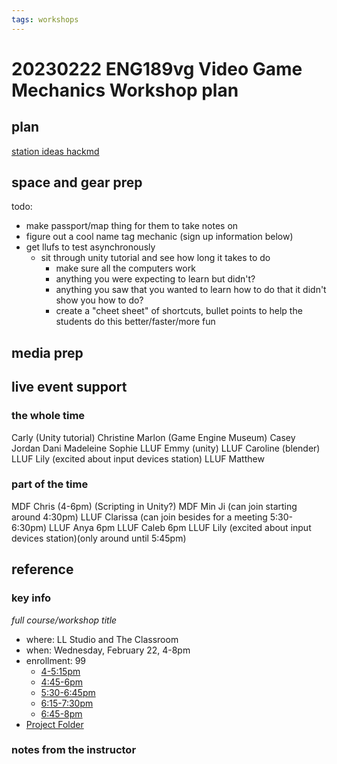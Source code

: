 ```yaml
---
tags: workshops
---
```

# 20230222 ENG189vg Video Game Mechanics Workshop plan

## plan
[station ideas hackmd](https://hackmd.io/Tbm5rQwaRWOJRFdeCPSO8w)
## space and gear prep
todo:
* make passport/map thing for them to take notes on
* figure out a cool name tag mechanic (sign up information below)
* get llufs to test asynchronously
    * sit through unity tutorial and see how long it takes to do 
        * make sure all the computers work
        * anything you were expecting to learn but didn't?
        * anything you saw that you wanted to learn how to do that it didn't show you how to do?
        * create a "cheet sheet" of shortcuts, bullet points to help the students do this better/faster/more fun
## media prep
## live event support
### the whole time
Carly (Unity tutorial)
Christine 
Marlon (Game Engine Museum)
Casey
Jordan
Dani
Madeleine
Sophie
LLUF Emmy (unity)
LLUF Caroline (blender)
LLUF Lily (excited about input devices station)
LLUF Matthew

### part of the time
MDF Chris (4-6pm) (Scripting in Unity?)
MDF Min Ji (can join starting around 4:30pm)
LLUF Clarissa (can join besides for a meeting 5:30-6:30pm)
LLUF Anya 6pm
LLUF Caleb 6pm
LLUF Lily (excited about input devices station)(only around until 5:45pm)

## reference
### key info
*full course/workshop title*
* where: LL Studio and The Classroom
* when: Wednesday, February 22, 4-8pm
* enrollment: 99
    * [4-5:15pm](https://docs.google.com/spreadsheets/d/1w6N4qdMua5CxrPUNQlKrH5cS_XlcOxA8XVgZkjfHVSo/edit#gid=0)
    * [4:45-6pm](https://docs.google.com/spreadsheets/d/1biYFj1Wrv-yLJbjNfu2WaX0oy8bd5gDNCfYZMrBKj1E/edit#gid=876113589)
    * [5:30-6:45pm](https://docs.google.com/spreadsheets/d/1kSVfL6lA0FV4Z-HzJS_lg8mzytV4isaP29jRGtWZwMw/edit#gid=448919852)
    * [6:15-7:30pm](https://docs.google.com/spreadsheets/d/1B5WaKe2w7NAiKxwD3zqi7A1kS6k_JtXpU_Fc0naC5hE/edit#gid=379373928)
    * [6:45-8pm](https://docs.google.com/spreadsheets/d/18AeZaBYuKxG1BAPWbpFYcPArP3n5YIFv9kuiCkSdT-g/edit#gid=144351882)
* [Project Folder](https://drive.google.com/drive/folders/1z-kbGL8UuQf_b8eCAyF1iwmVeoDOKWKO)

### notes from the instructor

